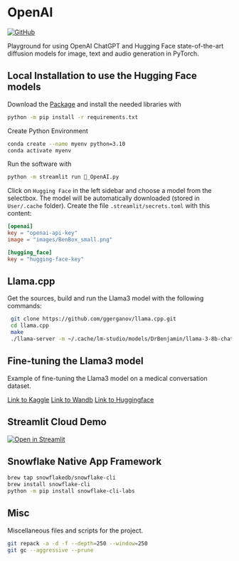 # OpenAI

[![GitHub][github_badge]][github_link]

Playground for using OpenAI ChatGPT and Hugging Face state-of-the-art diffusion models for image, text and audio generation in PyTorch.

## Local Installation to use the Hugging Face models

Download the [Package](https://github.com/DrBenjamin/OpenAI/archive/refs/tags/v1.0.zip) and install the needed libraries with

```bash
python -m pip install -r requirements.txt
```

Create Python Environment

```bash
conda create --name myenv python=3.10
conda activate myenv
```

Run the software with

```bash
python -m streamlit run 🤖_OpenAI.py
```

Click on `Hugging Face` in the left sidebar and choose a model from the selectbox. The model will be automatically downloaded (stored in `User/.cache` folder). Create the file `.streamlit/secrets.toml` with this content:

```toml
[openai]
key = "openai-api-key"
image = "images/BenBox_small.png"

[hugging_face]
key = "hugging-face-key"
```

## Llama.cpp

Get the sources, build and run the Llama3 model with the following commands:
```bash
 git clone https://github.com/ggerganov/llama.cpp.git
 cd llama.cpp
 make
 ./llama-server -m ~/.cache/lm-studio/models/DrBenjamin/llama-3-8b-chat-doctor/llama-3-8b-chat-doctor-Q4_K_M.gguf --port 1234 -c 2048
```

## Fine-tuning the Llama3 model

Example of fine-tuning the Llama3 model on a medical conversation dataset.

[Link to Kaggle](https://www.kaggle.com/work/collections/14192615)
[Link to Wandb](https://wandb.ai/seriousbenentertainment/Fine-tune%20Llama%203%208B%20on%20Medical%20Dataset)
[Link to Huggingface](https://huggingface.co/DrBenjamin/llama-3-8b-chat-doctor/tree/main)

## Streamlit Cloud Demo

[![Open in Streamlit][share_badge]][share_link]

[github_badge]: https://badgen.net/badge/icon/GitHub?icon=github&color=black&label
[github_link]: https://github.com/DrBenjamin/OpenAI

[share_badge]: https://static.streamlit.io/badges/streamlit_badge_black_white.svg
[share_link]: https://ai-playground.streamlit.app/

## Snowflake Native App Framework

```bash
brew tap snowflakedb/snowflake-cli
brew install snowflake-cli
python -m pip install snowflake-cli-labs
```

## Misc

Miscellaneous files and scripts for the project.

```bash
git repack -a -d -f --depth=250 --window=250
git gc --aggressive --prune
```
